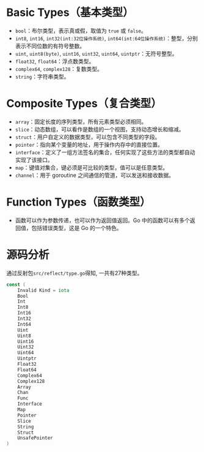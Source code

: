 # **Basic Types（基本类型）**

- `bool`：布尔类型，表示真或假，取值为 `true` 或 `false`。
- `int8`, `int16`, `int32(int:32位操作系统)`, `int64(int:64位操作系统)`：整型，分别表示不同位数的有符号整数。
- `uint`, `uint8(byte)`, `uint16`, `uint32`, `uint64`, `uintptr`：无符号整型。
- `float32`, `float64`：浮点数类型。
- `complex64`, `complex128`：复数类型。
- `string`：字符串类型。

# **Composite Types（复合类型）**

- `array`：固定长度的序列类型，所有元素类型必须相同。
- `slice`：动态数组，可以看作是数组的一个视图，支持动态增长和缩减。
- `struct`：用户自定义的数据类型，可以包含不同类型的字段。
- `pointer`：指向某个变量的地址，用于操作内存中的直接位置。
- `interface`：定义了一组方法签名的集合，任何实现了这些方法的类型都自动实现了该接口。
- `map`：键值对集合，键必须是可比较的类型，值可以是任意类型。
- `channel`：用于 goroutine 之间通信的管道，可以发送和接收数据。

# **Function Types（函数类型）**

- 函数可以作为参数传递，也可以作为返回值返回。Go 中的函数可以有多个返回值，包括错误类型，这是 Go 的一个特色。





# 源码分析

通过反射包`src/reflect/type.go`得知, 一共有27种类型。

```go
const (
	Invalid Kind = iota
	Bool
	Int
	Int8
	Int16
	Int32
	Int64
	Uint
	Uint8
	Uint16
	Uint32
	Uint64
	Uintptr
	Float32
	Float64
	Complex64
	Complex128
	Array
	Chan
	Func
	Interface
	Map
	Pointer
	Slice
	String
	Struct
	UnsafePointer
)
```

